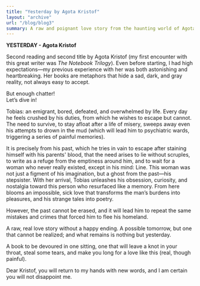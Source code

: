 ```yaml
---
title: "Yesterday by Agota Kristof"
layout: "archive"
url: "/blog/blog3"
summary: A raw and poignant love story from the haunting world of Agota Kristof.
---
```

**YESTERDAY - Agota Kristof**

Second reading and second title by Agota Kristof (my first encounter with this great writer was *The Notebook Trilogy*). Even before starting, I had high expectations—my previous experience with her was both astonishing and heartbreaking. Her books are metaphors that hide a sad, dark, and gray reality, not always easy to accept.

But enough chatter!  
Let’s dive in!

Tobias: an emigrant, bored, defeated, and overwhelmed by life. Every day he feels crushed by his duties, from which he wishes to escape but cannot. The need to survive, to stay afloat after a life of misery, sweeps away even his attempts to drown in the mud (which will lead him to psychiatric wards, triggering a series of painful memories).

It is precisely from his past, which he tries in vain to escape after staining himself with his parents' blood, that the need arises to lie without scruples, to write as a refuge from the emptiness around him, and to wait for a woman who never really existed, except in his mind: Line. This woman was not just a figment of his imagination, but a ghost from the past—his stepsister. With her arrival, Tobias unleashes his obsession, curiosity, and nostalgia toward this person who resurfaced like a memory. From here blooms an impossible, sick love that transforms the man’s burdens into pleasures, and his strange tales into poetry.

However, the past cannot be erased, and it will lead him to repeat the same mistakes and crimes that forced him to flee his homeland.

A raw, real love story without a happy ending. A possible tomorrow, but one that cannot be realized; and what remains is nothing but yesterday.

A book to be devoured in one sitting, one that will leave a knot in your throat, steal some tears, and make you long for a love like this (real, though painful).

Dear Kristof, you will return to my hands with new words, and I am certain you will not disappoint me.
